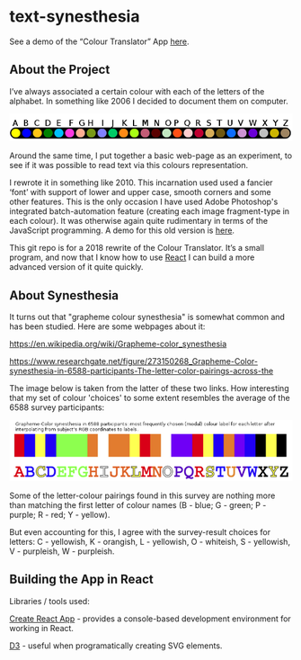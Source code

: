 # text-synesthesia

See a demo of the “Colour Translator” App [here](http://www.ralphbarton.co.uk/text-synesthesia).

## About the Project

I’ve always associated a certain colour with each of the letters of the alphabet. In something like 2006 I decided to document them on computer.

<img src="https://raw.githubusercontent.com/ralphbarton/text-synesthesia/master/src/img/Alphabet_colours.png" />

Around the same time, I put together a basic web-page as an experiment, to see if it was possible to read text via this colours representation.

I rewrote it in something like 2010. This incarnation used used a fancier ‘font’ with support of lower and upper case, smooth corners and some other features. This is the only occasion I have used Adobe Photoshop's integrated batch-automation feature (creating each image fragment-type in each colour). It was otherwise again quite rudimentary in terms of the JavaScript programming. A demo for this old version is [here](http://ralphbarton.co.uk/old/ctra/ColourTranslator.html).

This git repo is for a 2018 rewrite of the Colour Translator. It’s a small program, and now that I know how to use [React](https://reactjs.org/) I can build a more advanced version of it quite quickly.

## About Synesthesia

It turns out that "grapheme colour synesthesia" is somewhat common and has been studied. Here are some webpages about it:

https://en.wikipedia.org/wiki/Grapheme-color_synesthesia

https://www.researchgate.net/figure/273150268_Grapheme-Color-synesthesia-in-6588-participants-The-letter-color-pairings-across-the

The image below is taken from the latter of these two links. How interesting that my set of colour 'choices' to some extent resembles the average of the 6588 survey participants:

<img src="https://raw.githubusercontent.com/ralphbarton/text-synesthesia/master/src/img/Alphabet_colours_6588_survey.png" />

Some of the letter-colour pairings found in this survey are nothing more than matching the first letter of colour names (B - blue; G - green; P - purple; R - red; Y - yellow).

But even accounting for this, I agree with the survey-result choices for letters: C - yellowish, K - orangish, L - yellowish, O - whiteish, S - yellowish, V - purpleish, W - purpleish.

## Building the App in React

Libraries / tools used:

[Create React App](https://github.com/facebookincubator/create-react-app) - provides a console-based development environment for working in React.

[D3](https://d3js.org/) - useful when programatically creating SVG elements.